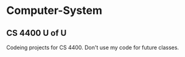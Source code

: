 # Computer-System

## CS 4400 U of U

Codeing projects for CS 4400. Don't use my code for future classes.
